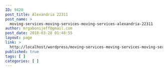 ```yaml
---
ID: 9428
post_title: Alexandria 22311
post_name: >
  moving-services-moving-services-moving-services-alexandria-22311
author: mrgabonijeff@gmail.com
post_date: 2018-03-28 01:48:55
layout: page
link: >
  http://localhost/wordpress/moving-services-moving-services-moving-services-alexandria-22311/
published: true
tags: [ ]
categories: [ ]
---
```

